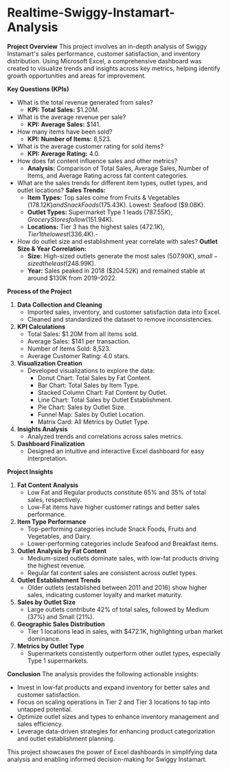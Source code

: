 # Realtime-Swiggy-Instamart-Analysis 

**Project Overview**
This project involves an in-depth analysis of Swiggy Instamart's sales performance, customer satisfaction, and inventory distribution. Using Microsoft Excel, a comprehensive dashboard was created to visualize trends and insights across key metrics, helping identify growth opportunities and areas for improvement.

**Key Questions (KPIs)**
- What is the total revenue generated from sales?
  - **KPI: Total Sales:** $1.20M.
- What is the average revenue per sale?
  - **KPI: Average Sales:** $141.
- How many items have been sold?
  - **KPI: Number of Items:** 8,523.
- What is the average customer rating for sold items?
  - **KPI: Average Rating:** 4.0.
- How does fat content influence sales and other metrics?
  - **Analysis:** Comparison of Total Sales, Average Sales, Number of Items, and Average Rating across fat content categories.
- What are the sales trends for different item types, outlet types, and outlet locations?
  **Sales Trends:**
    - **Item Types:** Top sales come from Fruits & Vegetables ($178.12K) and Snack Foods ($175.43K). Lowest: Seafood ($9.08K).
    - **Outlet Types:** Supermarket Type 1 leads ($787.55K), Grocery Stores follow ($151.94K).
    - **Locations:** Tier 3 has the highest sales ($472.1K), Tier 1 the lowest ($336.4K).-   
- How do outlet size and establishment year correlate with sales?
    **Outlet Size & Year Correlation:**
    - **Size:** High-sized outlets generate the most sales ($507.90K), small-sized the least ($248.99K).
    - **Year:** Sales peaked in 2018 ($204.52K) and remained stable at around $130K from 2019–2022.
  
**Process of the Project**
1. **Data Collection and Cleaning**
   - Imported sales, inventory, and customer satisfaction data into Excel.
   - Cleaned and standardized the dataset to remove inconsistencies.
2. **KPI Calculations**
   - Total Sales: $1.20M from all items sold.
   - Average Sales: $141 per transaction.
   - Number of Items Sold: 8,523.
   - Average Customer Rating: 4.0 stars.
3. **Visualization Creation**
   - Developed visualizations to explore the data:
     - Donut Chart: Total Sales by Fat Content.
     - Bar Chart: Total Sales by Item Type.
     - Stacked Column Chart: Fat Content by Outlet.
     - Line Chart: Total Sales by Outlet Establishment.
     - Pie Chart: Sales by Outlet Size.
     - Funnel Map: Sales by Outlet Location.
     - Matrix Card: All Metrics by Outlet Type.
4. **Insights Analysis**
   - Analyzed trends and correlations across sales metrics.
5. **Dashboard Finalization**
   - Designed an intuitive and interactive Excel dashboard for easy interpretation.

**Project Insights**
1. **Fat Content Analysis**
   - Low Fat and Regular products constitute 65% and 35% of total sales, respectively.
   - Low-Fat items have higher customer ratings and better sales performance.
2. **Item Type Performance**
   - Top-performing categories include Snack Foods, Fruits and Vegetables, and Dairy.
   - Lower-performing categories include Seafood and Breakfast items.
3. **Outlet Analysis by Fat Content**
   - Medium-sized outlets dominate sales, with low-fat products driving the highest revenue.
   - Regular fat content sales are consistent across outlet types.
4. **Outlet Establishment Trends**
   - Older outlets (established between 2011 and 2016) show higher sales, indicating customer loyalty and market maturity.
5. **Sales by Outlet Size**
   - Large outlets contribute 42% of total sales, followed by Medium (37%) and Small (21%).
6. **Geographic Sales Distribution**
   - Tier 1 locations lead in sales, with $472.1K, highlighting urban market dominance.
7. **Metrics by Outlet Type**
   - Supermarkets consistently outperform other outlet types, especially Type 1 supermarkets.

**Conclusion**
The analysis provides the following actionable insights:
- Invest in low-fat products and expand inventory for better sales and customer satisfaction.
- Focus on scaling operations in Tier 2 and Tier 3 locations to tap into untapped potential.
- Optimize outlet sizes and types to enhance inventory management and sales efficiency.
- Leverage data-driven strategies for enhancing product categorization and outlet establishment planning.

This project showcases the power of Excel dashboards in simplifying data analysis and enabling informed decision-making for Swiggy Instamart.
